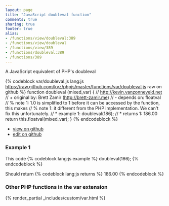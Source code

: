 ```yaml
---
layout: page
title: "JavaScript doubleval function"
comments: true
sharing: true
footer: true
alias:
- /functions/view/doubleval:389
- /functions/view/doubleval
- /functions/view/389
- /functions/doubleval:389
- /functions/389
---
```

<!-- Generated by Rakefile:build -->
A JavaScript equivalent of PHP's doubleval

{% codeblock var/doubleval.js lang:js https://raw.github.com/kvz/phpjs/master/functions/var/doubleval.js raw on github %}
function doubleval (mixed_var) {
  // http://kevin.vanzonneveld.net
  // +   original by: Brett Zamir (http://brett-zamir.me)
  //  -   depends on: floatval
  // %        note 1: 1.0 is simplified to 1 before it can be accessed by the function, this makes
  // %        note 1: it different from the PHP implementation. We can't fix this unfortunately.
  // *     example 1: doubleval(186);
  // *     returns 1: 186.00
  return this.floatval(mixed_var);
}
{% endcodeblock %}

 - [view on github](https://github.com/kvz/phpjs/blob/master/functions/var/doubleval.js)
 - [edit on github](https://github.com/kvz/phpjs/edit/master/functions/var/doubleval.js)

### Example 1
This code
{% codeblock lang:js example %}
doubleval(186);
{% endcodeblock %}

Should return
{% codeblock lang:js returns %}
186.00
{% endcodeblock %}


### Other PHP functions in the var extension
{% render_partial _includes/custom/var.html %}
